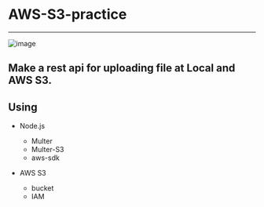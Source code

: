 # AWS-S3-practice
---
![image](C:\Users\Administrator\Desktop\s3.png)
## Make a rest api for uploading file at Local and AWS S3.

## Using
* Node.js

  * Multer
  * Multer-S3
  * aws-sdk
* AWS S3  

  * bucket
  * IAM
